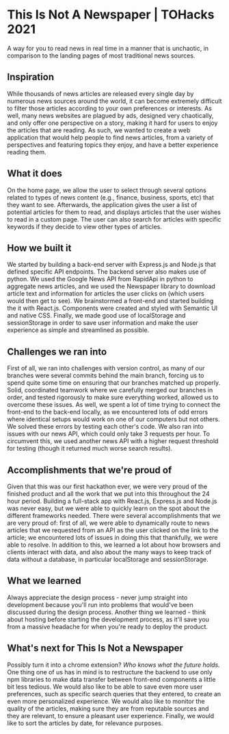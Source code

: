 # This Is Not A Newspaper | TOHacks 2021

A way for you to read news in real time in a manner that is unchaotic, in comparison to the landing pages of most traditional news sources.

## Inspiration
While thousands of news articles are released every single day by numerous news sources around the world, it can become extremely difficult to filter those articles according to your own preferences or interests. As well, many news websites are plagued by ads, designed very chaotically, and only offer one perspective on a story, making it hard for users to enjoy the articles that are reading. As such, we wanted to create a web application that would help people to find news articles, from a variety of perspectives and featuring topics they enjoy, and have a better experience reading them.

## What it does
On the home page, we allow the user to select through several options related to types of news content (e.g., finance, business, sports, etc) that they want to see. Afterwards, the application gives the user a list of potential articles for them to read, and displays articles that the user wishes to read in a custom page. The user can also search for articles with specific keywords if they decide to view other types of articles.

## How we built it
We started by building a back-end server with Express.js and Node.js that defined specific API endpoints. The backend server also makes use of python. We used the Google News API from RapidApi in python to aggregate news articles, and we used the Newspaper library to download article text and information for articles the user clicks on (which users would then get to see). We brainstormed a front-end and started building the it with React.js. Components were created and styled with Semantic UI and native CSS. Finally, we made good use of localStorage and sessionStorage in order to save user information and make the user experience as simple and streamlined as possible. 

## Challenges we ran into
First of all, we ran into challenges with version control, as many of our branches were several commits behind the main branch, forcing us to spend quite some time on ensuring that our branches matched up properly. Solid, coordinated teamwork where we carefully merged our branches in order, and tested rigorously to make sure everything worked, allowed us to overcome these issues. As well, we spent a lot of time trying to connect the front-end to the back-end locally, as we encountered lots of odd errors where identical setups would work on one of our computers but not others. We solved these errors by testing each other's code. We also ran into issues with our news API, which could only take 3 requests per hour. To circumvent this, we used another news API with a higher request threshold for testing (though it returned much worse search results).

## Accomplishments that we're proud of
Given that this was our first hackathon ever, we were very proud of the finished product and all the work that we put into this throughout the 24 hour period. Building a full-stack app with React.js, Express.js and Node.js was never easy, but we were able to quickly learn on the spot about the different frameworks needed. There were several accomplishments that we are very proud of: first of all, we were able to dynamically route to news articles that we requested from an API as the user clicked on the link to the article; we encountered lots of issues in doing this that thankfully, we were able to resolve.  In addition to this, we learned a lot about how browsers and clients interact with data, and also about the many ways to keep track of data without a database, in particular localStorage and sessionStorage. 

## What we learned
Always appreciate the design process - never jump straight into development because you'll run into problems that would've been discussed during the design process.
Another thing we learned - think about hosting before starting the development process, as it'll save you from a massive headache for when you're ready to deploy the product.

## What's next for This Is Not a Newspaper
Possibly turn it into a chrome extension? _Who knows what the future holds._
One thing one of us has in mind is to restructure the backend to use only npm libraries to make data transfer between front-end components a little bit less tedious. 
We would also like to be able to save even more user preferences, such as specific search queries that they entered, to create an even more personalized experience.
We would also like to monitor the quality of the articles, making sure they are from reputable sources and they are relevant, to ensure a pleasant user experience.
Finally, we would like to sort the articles by date, for relevance purposes.
